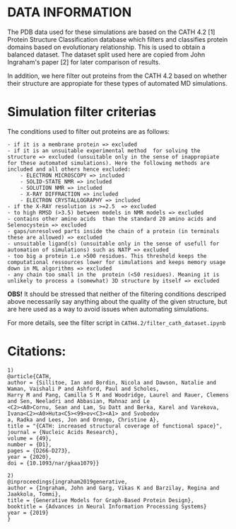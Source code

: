 # DATA INFORMATION
The PDB data used for these simulations are based on the CATH 4.2 [1] Protein Structure Classification database which filters and classifies protein domains based on evolutionary relationship. This is used to obtain a balanced dataset. The dataset split used here are copied from John Ingraham's paper [2] for later comparison of results. 

In addition, we here filter out proteins from the CATH 4.2 based on whether their structure are appropiate for these types of automated MD simulations. 

# Simulation filter criterias
The conditions used to filter out proteins are as follows: 

    - if it is a membrane protein => excluded
    - if it is an unsuitable experimental method  for solving the structure => excluded (unsuitable only in the sense of inappropiate for these automated simulations). Here the following methods are included and all others hence excluded:
        - ELECTRON MICROSCOPY => included
        - SOLID-STATE NMR => included
        - SOLUTION NMR => included
        - X-RAY DIFFRACTION => included
        - ELECTRON CRYSTALLOGRAPHY => included
    - if the X-RAY resolution is >=2.5  => excluded
    - to high RMSD (>3.5) between models in NMR models => excluded 
    - contains other amino acids  than the standard 20 amino acids and Selenocystein => excluded
    - gaps/unresolved parts inside the chain of a protein (in terminals these are allowed) => excluded
    - unsuitable ligand(s) (unsuitable only in the sense of usefull for automation of simulations) such as NATP => excluded
    - too big a protein i.e >500 residues. This threshold keeps the computational ressources lower for simulations and keeps memory usage down in ML algorithms => excluded 
    - any chain too small in the  protein (<50 residues). Meaning it is unlikely to process a (somewhat) 3D structure by itself => excluded

**OBS!** It should be stressed that neither of the filtering conditions descriped above necessarily say anything about the quality of the given structure, but are here used as a way to avoid issues when automating simulations. 
                   
For more details, see the filter script in `CATH4.2/filter_cath_dataset.ipynb`


# Citations:
```
1)
@article{CATH,
author = {Sillitoe, Ian and Bordin, Nicola and Dawson, Natalie and Waman, Vaishali P and Ashford, Paul and Scholes,
Harry M and Pang, Camilla S M and Woodridge, Laurel and Rauer, Clemens and Sen, Neeladri and Abbasian, Mahnaz and Le
<C2><A0>Cornu, Sean and Lam, Su Datt and Berka, Karel and Varekova, Ivana<C2><A0>Huta<C5><99>ov<C3><A1> and Svobodov
a, Radka and Lees, Jon and Orengo, Christine A},
title = "{CATH: increased structural coverage of functional space}",
journal = {Nucleic Acids Research},
volume = {49},
number = {D1},
pages = {D266-D273},
year = {2020},
doi = {10.1093/nar/gkaa1079}}
```

```
2)
@inproceedings{ingraham2019generative,
author = {Ingraham, John and Garg, Vikas K and Barzilay, Regina and Jaakkola, Tommi},
title = {Generative Models for Graph-Based Protein Design},
booktitle = {Advances in Neural Information Processing Systems}
year = {2019}
}

